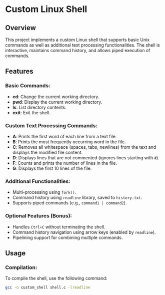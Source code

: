 # Custom Linux Shell

## Overview
This project implements a custom Linux shell that supports basic Unix commands as well as additional text processing functionalities. The shell is interactive, maintains command history, and allows piped execution of commands.

## Features

### Basic Commands:
- **cd**: Change the current working directory.
- **pwd**: Display the current working directory.
- **ls**: List directory contents.
- **exit**: Exit the shell.

### Custom Text Processing Commands:
- **A**: Prints the first word of each line from a text file.
- **B**: Prints the most frequently occurring word in the file.
- **C**: Removes all whitespace (spaces, tabs, newlines) from the text and displays the modified file content.
- **D**: Displays lines that are not commented (ignores lines starting with `#`).
- **F**: Counts and prints the number of lines in the file.
- **G**: Displays the first 10 lines of the file.

### Additional Functionalities:
- Multi-processing using `fork()`.
- Command history using `readline` library, saved to `history.txt`.
- Supports piped commands (e.g., `command1 | command2`).

### Optional Features (Bonus):
- Handles `Ctrl+C` without terminating the shell.
- Command history navigation using arrow keys (enabled by `readline`).
- Pipelining support for combining multiple commands.

## Usage

### Compilation:
To compile the shell, use the following command:

```bash
gcc -o custom_shell shell.c -lreadline
